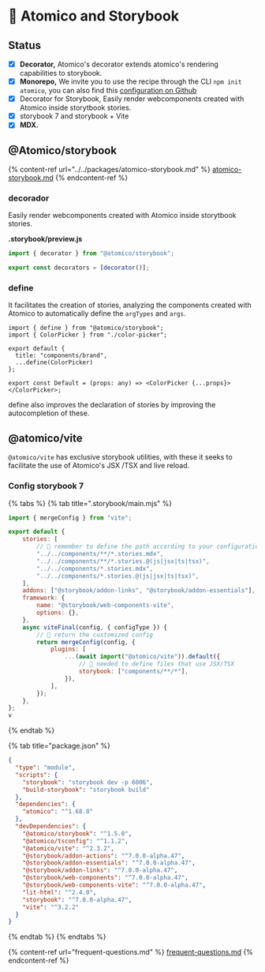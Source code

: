 # 📖 Atomico and Storybook

## Status

* [x] **Decorator,** Atomico's decorator extends atomico's rendering capabilities to storybook.
* [x] **Monorepo,** We invite you to use the recipe through the CLI `npm init atomico`, you can also find this [configuration on Github](https://github.com/atomicojs/base/tree/storybook-monorepo)
* [x] Decorator for Storybook, Easily render webcomponents created with Atomico inside storytbook stories.&#x20;
* [x] storybook 7 and storybook + Vite
* [x] **MDX.**&#x20;

## @Atomico/storybook

{% content-ref url="../../packages/atomico-storybook.md" %}
[atomico-storybook.md](../../packages/atomico-storybook.md)
{% endcontent-ref %}

### decorador

Easily render webcomponents created with Atomico inside storytbook stories.&#x20;

**.storybook/preview.js**

```typescript
import { decorator } from "@atomico/storybook";

export const decorators = [decorator()];
```

### define

It facilitates the creation of stories, analyzing the components created with Atomico to automatically define the `argTypes` and `args`.

```tsx
import { define } from "@atomico/storybook";
import { ColorPicker } from "./color-picker";

export default {
  title: "components/brand",
  ...define(ColorPicker)
};

export const Default = (props: any) => <ColorPicker {...props}></ColorPicker>;
```

define also improves the declaration of stories by improving the autocompletion of these.



## @atomico/vite

`@atomico/vite` has exclusive storybook utilities, with these it seeks to facilitate the use of Atomico's JSX /TSX and live reload.

### Config storybook 7

{% tabs %}
{% tab title=".storybook/main.mjs" %}
```javascript
import { mergeConfig } from "vite";

export default {
    stories: [
        // 📌 remember to define the path according to your configuration
        "../../components/**/*.stories.mdx",
        "../../components/**/*.stories.@(js|jsx|ts|tsx)",
        "../../components/*.stories.mdx",
        "../../components/*.stories.@(js|jsx|ts|tsx)",
    ],
    addons: ["@storybook/addon-links", "@storybook/addon-essentials"],
    framework: {
        name: "@storybook/web-components-vite",
        options: {},
    },
    async viteFinal(config, { configType }) {
        // 📌 return the customized config
        return mergeConfig(config, {
            plugins: [
                ...(await import("@atomico/vite")).default({
                    // 📌 needed to define files that use JSX/TSX
                    storybook: ["components/**/*"],
                }),
            ],
        });
    },
};
v
```
{% endtab %}

{% tab title="package.json" %}
```json
{
  "type": "module",
  "scripts": {
    "storybook": "storybook dev -p 6006",
    "build-storybook": "storybook build"
  },
  "dependencies": {
    "atomico": "^1.68.0"
  },
  "devDependencies": {
    "@atomico/storybook": "^1.5.0",
    "@atomico/tsconfig": "^1.1.2",
    "@atomico/vite": "^2.3.2",
    "@storybook/addon-actions": "^7.0.0-alpha.47",
    "@storybook/addon-essentials": "^7.0.0-alpha.47",
    "@storybook/addon-links": "^7.0.0-alpha.47",
    "@storybook/web-components": "^7.0.0-alpha.47",
    "@storybook/web-components-vite": "^7.0.0-alpha.47",
    "lit-html": "^2.4.0",
    "storybook": "^7.0.0-alpha.47",
    "vite": "^3.2.2"
  }
}
```
{% endtab %}
{% endtabs %}

{% content-ref url="frequent-questions.md" %}
[frequent-questions.md](frequent-questions.md)
{% endcontent-ref %}





